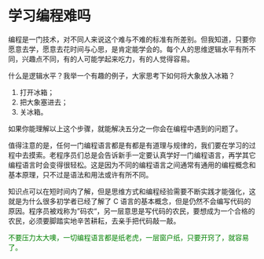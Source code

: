 # 学习编程难吗

编程是一门技术，对不同人来说这个难与不难的标准有所差别。但我知道，只要你愿意去学，愿意去花时间与心思，是肯定能学会的。每个人的思维逻辑水平有所不同，兴趣点不同，有的人可能学起来吃力，有的人觉得容易。

什么是逻辑水平？我举一个有趣的例子，大家思考下如何将大象放入冰箱？

1. 打开冰箱；
2. 把大象塞进去；
3. 关冰箱。

如果你能理解以上这个步骤，就能解决五分之一你会在编程中遇到的问题了。

值得注意的是，任何一门编程语言都是有都是有道理与规律的，我们要在学习的过程中去摸索。老程序员们总是会告诉新手一定要认真学好一门编程语言，再学其它编程语言时会变得很轻松。这是因为不同的编程语言之间通常有通用的编程概念和基本原理，只不过是语法和用法或许有所不同。

知识点可以在短时间内了解，但是思维方式和编程经验需要不断实践才能强化，这就是为什么很多初学者已经了解了 C 语言的基本概念，但是仍然不会编写代码的原因。程序员被戏称为”码农“，另一层意思是写代码的农民，要想成为一个合格的农民，必须要脚踏实地辛苦耕耘，去亲手把代码敲一敲。

<font color='green'>不要压力太大噢，一切编程语言都是纸老虎，一层窗户纸，只要开窍了，就容易了。</font>

